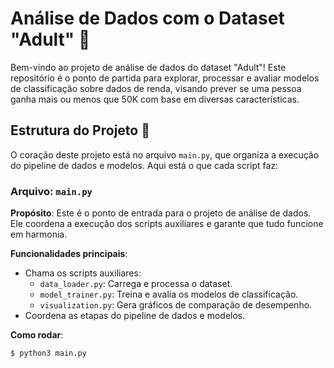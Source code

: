 # Análise de Dados com o Dataset "Adult" 🚀

Bem-vindo ao projeto de análise de dados do dataset "Adult"! Este repositório é o ponto de partida para explorar, processar e avaliar modelos de classificação sobre dados de renda, visando prever se uma pessoa ganha mais ou menos que 50K com base em diversas características.

## Estrutura do Projeto 🎯

O coração deste projeto está no arquivo `main.py`, que organiza a execução do pipeline de dados e modelos. Aqui está o que cada script faz:

### Arquivo: `main.py`
**Propósito**: Este é o ponto de entrada para o projeto de análise de dados. Ele coordena a execução dos scripts auxiliares e garante que tudo funcione em harmonia.

**Funcionalidades principais**:
- Chama os scripts auxiliares:
  - `data_loader.py`: Carrega e processa o dataset.
  - `model_trainer.py`: Treina e avalia os modelos de classificação.
  - `visualization.py`: Gera gráficos de comparação de desempenho.
- Coordena as etapas do pipeline de dados e modelos.

**Como rodar**:
```bash
$ python3 main.py


